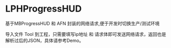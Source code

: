 # LPHProgressHUD

基于MBProgressHUD 和 AFN 封装的网络请求,便于开发时切换生产/测试环境

导入文件 Tool 到工程，只需要填写ip地址 和 请求体即可发送网络请求，返回也是解析过后的JSON，具体请参考Demo。
